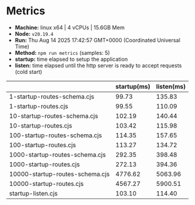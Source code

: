# Metrics
* __Machine:__ linux x64 | 4 vCPUs | 15.6GB Mem
* __Node:__ `v20.19.4`
* __Run:__ Thu Aug 14 2025 17:42:57 GMT+0000 (Coordinated Universal Time)
* __Method:__ `npm run metrics` (samples: 5)
* __startup:__ time elapsed to setup the application
* __listen:__ time elapsed until the http server is ready to accept requests (cold start)

| | startup(ms) | listen(ms) |
|-| -       | -      |
| 1-startup-routes-schema.cjs | 99.73 | 135.83 |
| 1-startup-routes.cjs | 99.55 | 110.09 |
| 10-startup-routes-schema.cjs | 102.19 | 140.44 |
| 10-startup-routes.cjs | 103.42 | 115.98 |
| 100-startup-routes-schema.cjs | 114.35 | 157.65 |
| 100-startup-routes.cjs | 113.27 | 134.72 |
| 1000-startup-routes-schema.cjs | 292.35 | 398.48 |
| 1000-startup-routes.cjs | 272.13 | 394.36 |
| 10000-startup-routes-schema.cjs | 4776.62 | 5063.96 |
| 10000-startup-routes.cjs | 4567.27 | 5900.51 |
| startup-listen.cjs | 103.10 | 114.40 |
